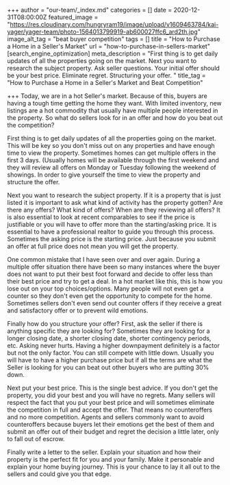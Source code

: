 +++
author = "our-team/_index.md"
categories = []
date = 2020-12-31T08:00:00Z
featured_image = "https://res.cloudinary.com/hungryram19/image/upload/v1609463784/kai-yager/yager-team/photo-1564013799919-ab600027ffc6_ard2th.jpg"
image_alt_tag = "beat buyer competition"
tags = []
title = "How to Purchase a Home in a Seller's Market"
url = "how-to-purchase-in-sellers-market"
[search_engine_optimization]
meta_description = "First thing is to get daily updates of all the properties going on the market. Next you want to research the subject property. Ask seller questions. Your initial offer should be your best price. Eliminate regret. Structuring your offer. "
title_tag = "How to Purchase a Home in a Seller's Market and Beat Competition"

+++
Today, we are in a hot Seller's market. Because of this, buyers are having a tough time getting the home they want. With limited inventory, new listings are a hot commodity that usually have multiple people interested in the property. So what do sellers look for in an offer and how do you beat out the competition?  
  
First thing is to get daily updates of all the properties going on the market. This will be key so you don't miss out on any properties and have enough time to view the property. Sometimes homes can get multiple offers in the first 3 days. (Usually homes will be available through the first weekend and they will review all offers on Monday or Tuesday following the weekend of showings. In order to give yourself the time to view the property and structure the offer.  
  
Next you want to research the subject property. If it is a property that is just listed it is important to ask what kind of activity has the property gotten? Are there any offers? What kind of offers? When are they reviewing all offers? It is also essential to look at recent comparables to see if the price is justifiable or you will have to offer more than the starting/asking price. It is essential to have a professional realtor to guide you through this process. Sometimes the asking price is the starting price. Just because you submit an offer at full price does not mean you will get the property.   
  
One common mistake that I have seen over and over again. During a multiple offer situation there have been so many instances where the buyer does not want to put their best foot forward and decide to offer less than their best price and try to get a deal. In a hot market like this, this is how you lose out on your top choices/options. Many people will not even get a counter so they don't even get the opportunity to compete for the home. Sometimes sellers don't even send out counter offers if they receive a great and satisfactory offer or to prevent wild emotions.   
  
Finally how do you structure your offer? First, ask the seller if there is anything specific they are looking for? Sometimes they are looking for a longer closing date, a shorter closing date, shorter contingency periods, etc. Asking never hurts. Having a higher downpayment definitely is a factor but not the only factor. You can still compete with little down. Usually you will have to have a higher purchase price but if all the terms are what the Seller is looking for you can beat out other buyers who are putting 30% down.  
  
Next put your best price. This is the single best advice. If you don't get the property, you did your best and you will have no regrets. Many sellers will respect the fact that you put your best price and will sometimes eliminate the competition in full and accept the offer. That means no counteroffers and no more competition. Agents and sellers commonly want to avoid counteroffers because buyers let their emotions get the best of them and submit an offer out of their budget and regret the decision a little later, only to fall out of escrow.   
  
Finally write a letter to the seller. Explain your situation and how their property is the perfect fit for you and your family. Make it personable and explain your home buying journey. This is your chance to lay it all out to the sellers and could give you that edge.